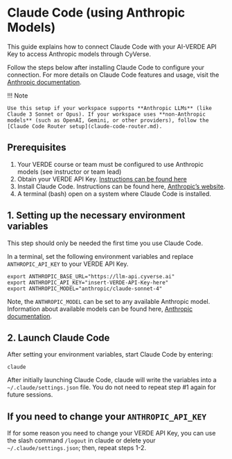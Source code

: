 # Claude Code (using Anthropic Models)

This guide explains how to connect Claude Code with your AI-VERDE API Key to access Anthropic models through CyVerse. 

Follow the steps below after installing Claude Code to configure your connection. For more details on Claude Code features and usage, visit the [Anthropic documentation](https://docs.anthropic.com/en/docs/intro).

!!! Note

    Use this setup if your workspace supports **Anthropic LLMs** (like Claude 3 Sonnet or Opus). If your workspace uses **non-Anthropic models** (such as OpenAI, Gemini, or other providers), follow the [Claude Code Router setup](claude-code-router.md).  

## Prerequisites

1. Your VERDE course or team must be configured to use Anthropic models (see instructor or team lead)
2. Obtain your VERDE API Key. [Instructions can be found here](api-token.md)
3. Install Claude Code. Instructions can be found here, [Anthropic’s website](https://www.anthropic.com/claude-code/).
4. A terminal (bash) open on a system where Claude Code is installed.

## 1. Setting up the necessary environment variables

This step should only be needed the first time you use Claude Code.

In a terminal, set the following environment variables and replace `ANTHROPIC_API_KEY` to your VERDE API Key.
```
export ANTHROPIC_BASE_URL="https://llm-api.cyverse.ai"
export ANTHROPIC_API_KEY="insert-VERDE-API-Key-here"
export ANTHROPIC_MODEL="anthropic/claude-sonnet-4"
```

Note, the `ANTHROPIC_MODEL` can be set to any available Anthropic model. Information about available models can be found here, [Anthropic documentation](https://docs.anthropic.com/en/docs/about-claude/models/overview).

## 2. Launch Claude Code

After setting your environment variables, start Claude Code by entering:
```
claude
```
After initially launching Claude Code, claude will write the variables into a `~/.claude/settings.json` file. You do not need to repeat step #1 again for future sessions.

## If you need to change your `ANTHROPIC_API_KEY`

If for some reason you need to change your VERDE API Key, you can use the slash command `/logout` in claude or delete your `~/.claude/settings.json`; then, repeat steps 1-2.